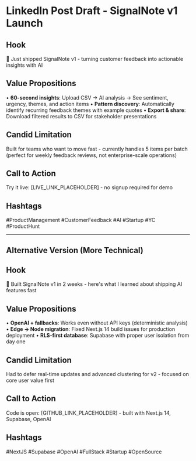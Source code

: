 # LinkedIn Post Draft - SignalNote v1 Launch

## Hook
🚀 Just shipped SignalNote v1 - turning customer feedback into actionable insights with AI

## Value Propositions
• **60-second insights**: Upload CSV → AI analysis → See sentiment, urgency, themes, and action items
• **Pattern discovery**: Automatically identify recurring feedback themes with example quotes
• **Export & share**: Download filtered results to CSV for stakeholder presentations

## Candid Limitation
Built for teams who want to move fast - currently handles 5 items per batch (perfect for weekly feedback reviews, not enterprise-scale operations)

## Call to Action
Try it live: [LIVE_LINK_PLACEHOLDER] - no signup required for demo

## Hashtags
#ProductManagement #CustomerFeedback #AI #Startup #YC #ProductHunt

---

## Alternative Version (More Technical)

## Hook
🔧 Built SignalNote v1 in 2 weeks - here's what I learned about shipping AI features fast

## Value Propositions
• **OpenAI + fallbacks**: Works even without API keys (deterministic analysis)
• **Edge → Node migration**: Fixed Next.js 14 build issues for production deployment
• **RLS-first database**: Supabase with proper user isolation from day one

## Candid Limitation
Had to defer real-time updates and advanced clustering for v2 - focused on core user value first

## Call to Action
Code is open: [GITHUB_LINK_PLACEHOLDER] - built with Next.js 14, Supabase, OpenAI

## Hashtags
#NextJS #Supabase #OpenAI #FullStack #Startup #OpenSource 
